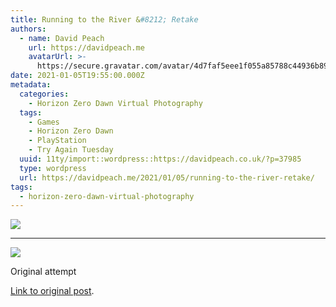 ```yaml
---
title: Running to the River &#8212; Retake
authors:
  - name: David Peach
    url: https://davidpeach.me
    avatarUrl: >-
      https://secure.gravatar.com/avatar/4d7faf5eee1f055a85788c44936b8995eaab6dfb004e7854ec747ccb272e91ee?s=96&d=mm&r=g
date: 2021-01-05T19:55:00.000Z
metadata:
  categories:
    - Horizon Zero Dawn Virtual Photography
  tags:
    - Games
    - Horizon Zero Dawn
    - PlayStation
    - Try Again Tuesday
  uuid: 11ty/import::wordpress::https://davidpeach.co.uk/?p=37985
  type: wordpress
  url: https://davidpeach.me/2021/01/05/running-to-the-river-retake/
tags:
  - horizon-zero-dawn-virtual-photography
---
```

[![](/assets/Running-to-the-River-take-2-20-rmyvIVnPrngC.jpg)](/assets/Running-to-the-River-take-2-20-rmyvIVnPrngC.jpg)

* * *

[![](/assets/Running-to-the-River-2048x1152-dRxqtd0wqTl8.jpg)](/assets/Running-to-the-River-2048x1152-dRxqtd0wqTl8.jpg)

Original attempt

[Link to original post](https://davidpeach.me/wp-content/uploads/2019/10/04/running-to-the-river/).